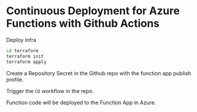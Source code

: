 # Continuous Deployment for Azure Functions with Github Actions

Deploy infra

```bash
cd terraform
terraform init
terraform apply
```

Create a Repository Secret in the Github repo with the function app publish profile.

Trigger the `CD` workflow in the repo.

Function code will be deployed to the Function App in Azure.
